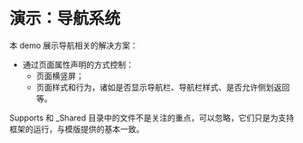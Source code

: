 # 演示：导航系统

本 demo 展示导航相关的解决方案：

* 通过页面属性声明的方式控制：
  * 页面横竖屏；
  * 页面样式和行为，诸如是否显示导航栏、导航栏样式、是否允许侧划返回等。

Supports 和 _Shared 目录中的文件不是关注的重点，可以忽略，它们只是为支持框架的运行，与模版提供的基本一致。
